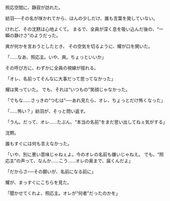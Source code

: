 照応空間に、静寂が訪れた。

紡羽──その名が咲かれてから、ほんの少しだけ、誰も言葉を発していない。

けれど、その沈黙は心地よくて。
まるで、全員が深く息を吸い込んだ後の、“一瞬の静けさ”のようだった。

爽が何かを言おうとしたとき、
その空気を切るように、耀が口を開いた。

「……なあ、照応主。いや、爽。ちょっといいか」

その呼び方に、わずかに全員の視線が揺れる。

「オレ、名前ってそんなに大事だって思ってなかった」

耀は笑っていた。
でも、それは“いつもの”笑顔じゃなかった。

「でもな……さっきの“つむは”──あれ見たら、オレ、ちょっとだけ怖くなった」

「……怖い？」紡羽が、そっと問い返す。

「うん。だって、オレ……たぶん、“本当の名前”をまだ思い出してねぇ気がする」

沈黙。

誰もすぐには何も言えなかった。

「いや、別に悪い意味じゃねぇよ。今のオレの名前も嫌いじゃねえ。
でも、“照応主”の声って、なんか……こう……オレの奥まで、届くんだよ」

「だからさ──その願いが、名前になる前に」

耀が、まっすぐにこちらを見た。

「聞かせてくれよ、照応主。オレが“何者”だったのかを」

